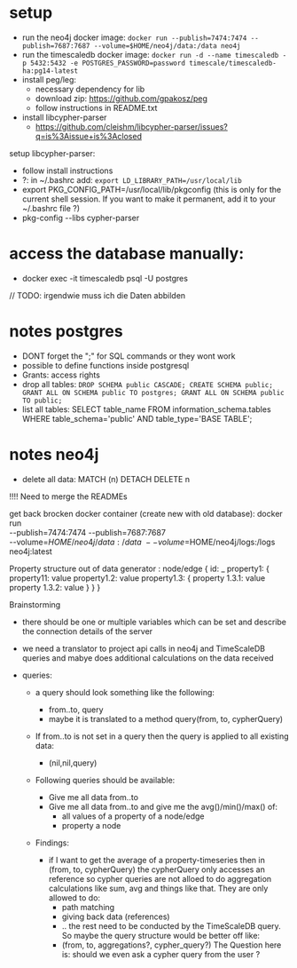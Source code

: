 # setup
- run the neo4j docker image: 
  `docker run --publish=7474:7474 --publish=7687:7687 --volume=$HOME/neo4j/data:/data neo4j`
- run the timescaledb docker image: 
  `docker run -d --name timescaledb -p 5432:5432 -e POSTGRES_PASSWORD=password timescale/timescaledb-ha:pg14-latest`
- install peg/leg:
  - necessary dependency for lib 
  - download zip: https://github.com/gpakosz/peg 
  - follow instructions in README.txt
- install libcypher-parser
  - https://github.com/cleishm/libcypher-parser/issues?q=is%3Aissue+is%3Aclosed


setup libcypher-parser:
  - follow install instructions 
  - ?: 
    in ~/.bashrc add: 
    `export LD_LIBRARY_PATH=/usr/local/lib`
  - export PKG_CONFIG_PATH=/usr/local/lib/pkgconfig (this is only
    for the current shell session. If you want to make it permanent, add it to your ~/.bashrc file ?)
  - pkg-config --libs cypher-parser


# access the database manually:
- docker exec -it timescaledb psql -U postgres  


// TODO: irgendwie muss ich die Daten abbilden 


# notes postgres
- DONT forget the ";" for SQL commands or they wont work 
- possible to define functions inside postgresql  
- Grants: access rights
- drop all tables: 
  `DROP SCHEMA public CASCADE;
   CREATE SCHEMA public;
   GRANT ALL ON SCHEMA public TO postgres;
   GRANT ALL ON SCHEMA public TO public;`
- list all tables:
   SELECT table_name
   FROM information_schema.tables
   WHERE table_schema='public'
   AND table_type='BASE TABLE'; 
    

# notes neo4j 
- delete all data: MATCH (n) DETACH DELETE n 


!!!! Need to merge the READMEs

get back brocken docker container (create new with old database):
    docker run \
    --publish=7474:7474 --publish=7687:7687 \
    --volume=$HOME/neo4j/data:/data \
    --volume=$HOME/neo4j/logs:/logs \
    neo4j:latest



Property structure out of data generator : 
node/edge {
  id: _
  property1: {
    property11: value
    property1.2: value
    property1.3: {
      property 1.3.1: value
      property 1.3.2: value
    } 
  }
}

Brainstorming

- there should be one or multiple variables which can be set and describe the 
  connection details of the server

- we need a translator to project api calls in neo4j and TimeScaleDB queries and 
  mabye does additional calculations on the data received

- queries:
  - a query should look something like the following:
    - from..to, query 
    - maybe it is translated to a method query(from, to, cypherQuery)
  - If from..to is not set in a query then the query is applied to all existing data:
    - (nil,nil,query) 

  - Following queries should be available:
    - Give me all data from..to 
    - Give me all data from..to and give me the avg()/min()/max() of:
      - all values of a property of a node/edge
      - property a node

  - Findings:
    - if I want to get the average of a property-timeseries then in 
      (from, to, cypherQuery) the cypherQuery only accesses an reference so
      cypher queries are not alloed to do aggregation calculations like sum, avg and
      things like that. They are only allowed to do:
        - path matching
        - giving back data (references)
        - ..
      the rest need to be conducted by the TimeScaleDB query. So maybe the query
      structure would be better off like:
        - (from, to, aggregations?, cypher_query?)
      The Question here is: should we even ask a cypher query from the user ? 
